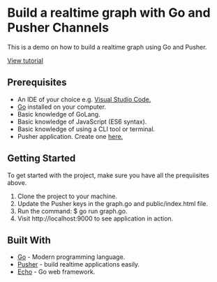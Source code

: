 # Build a realtime graph with Go and Pusher Channels

This is a demo on how to build a realtime graph using Go and Pusher.

[View tutorial](https://blog.pusher.com/author/neo/)

## Prerequisites

* An IDE of your choice e.g. [Visual Studio Code.](https://code.visualstudio.com/)
* [Go](https://golang.org/doc/install) installed on your computer.
* Basic knowledge of GoLang.
* Basic knowledge of JavaScript (ES6 syntax).
* Basic knowledge of using a CLI tool or terminal.
* Pusher application. Create one [here.](http://pusher.com/)

## Getting Started

To get started with the project, make sure you have all the prequiisites above.

1. Clone the project to your machine.
2. Update the Pusher keys in the graph.go and public/index.html file.
3. Run the command: $ go run graph.go.
4. Visit http://localhost:9000 to see application in action.

## Built With

* [Go](https://golang.org/doc/install) - Modern programming language.
* [Pusher](https://pusher.com/) - build realtime applications easily.
* [Echo](https://echo.labstack.com/) - Go web framework.
